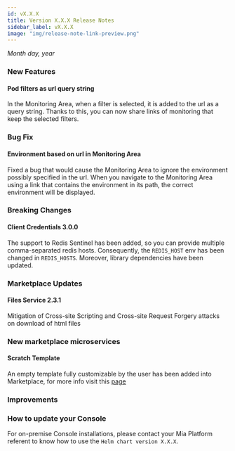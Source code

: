 ```yaml
---
id: vX.X.X
title: Version X.X.X Release Notes
sidebar_label: vX.X.X
image: "img/release-note-link-preview.png"
---
```


_Month day, year_

### New Features

#### Pod filters as url query string

In the Monitoring Area, when a filter is selected, it is added to the url as a query string. Thanks to this, you can now share links of monitoring that keep the selected filters.

### Bug Fix

#### Environment based on url in Monitoring Area

Fixed a bug that would cause the Monitoring Area to ignore the environment possibly specified in the url. When you navigate to the Monitoring Area using a link that contains the environment in its path, the correct environment will be displayed.

### Breaking Changes 

#### Client Credentials 3.0.0

The support to Redis Sentinel has been added, so you can provide multiple comma-separated redis hosts.
Consequently, the `REDIS_HOST` env has been changed in `REDIS_HOSTS`. 
Moreover, library dependencies have been updated.

### Marketplace Updates

#### Files Service 2.3.1

Mitigation of Cross-site Scripting and Cross-site Request Forgery attacks on download of html files

### New marketplace microservices

#### Scratch Template 

An empty template fully customizable by the user has been added into Marketplace, for more info visit this [page](https://github.com/mia-platform-marketplace/scratch-template)

### Improvements



### How to update your Console

For on-premise Console installations, please contact your Mia Platform referent to know how to use the `Helm chart version X.X.X`.
